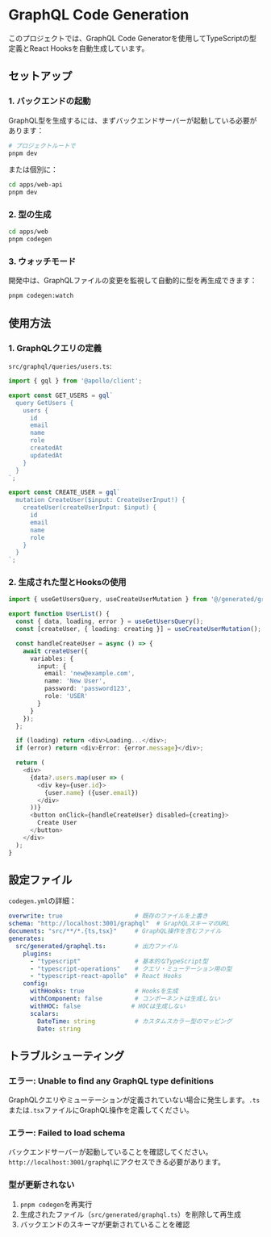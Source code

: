 # GraphQL Code Generation

このプロジェクトでは、GraphQL Code Generatorを使用してTypeScriptの型定義とReact Hooksを自動生成しています。

## セットアップ

### 1. バックエンドの起動

GraphQL型を生成するには、まずバックエンドサーバーが起動している必要があります：

```bash
# プロジェクトルートで
pnpm dev
```

または個別に：

```bash
cd apps/web-api
pnpm dev
```

### 2. 型の生成

```bash
cd apps/web
pnpm codegen
```

### 3. ウォッチモード

開発中は、GraphQLファイルの変更を監視して自動的に型を再生成できます：

```bash
pnpm codegen:watch
```

## 使用方法

### 1. GraphQLクエリの定義

`src/graphql/queries/users.ts`:
```typescript
import { gql } from '@apollo/client';

export const GET_USERS = gql`
  query GetUsers {
    users {
      id
      email
      name
      role
      createdAt
      updatedAt
    }
  }
`;

export const CREATE_USER = gql`
  mutation CreateUser($input: CreateUserInput!) {
    createUser(createUserInput: $input) {
      id
      email
      name
      role
    }
  }
`;
```

### 2. 生成された型とHooksの使用

```typescript
import { useGetUsersQuery, useCreateUserMutation } from '@/generated/graphql';

export function UserList() {
  const { data, loading, error } = useGetUsersQuery();
  const [createUser, { loading: creating }] = useCreateUserMutation();

  const handleCreateUser = async () => {
    await createUser({
      variables: {
        input: {
          email: 'new@example.com',
          name: 'New User',
          password: 'password123',
          role: 'USER'
        }
      }
    });
  };

  if (loading) return <div>Loading...</div>;
  if (error) return <div>Error: {error.message}</div>;

  return (
    <div>
      {data?.users.map(user => (
        <div key={user.id}>
          {user.name} ({user.email})
        </div>
      ))}
      <button onClick={handleCreateUser} disabled={creating}>
        Create User
      </button>
    </div>
  );
}
```

## 設定ファイル

`codegen.yml`の詳細：

```yaml
overwrite: true                    # 既存のファイルを上書き
schema: "http://localhost:3001/graphql"  # GraphQLスキーマのURL
documents: "src/**/*.{ts,tsx}"     # GraphQL操作を含むファイル
generates:
  src/generated/graphql.ts:        # 出力ファイル
    plugins:
      - "typescript"               # 基本的なTypeScript型
      - "typescript-operations"    # クエリ・ミューテーション用の型
      - "typescript-react-apollo"  # React Hooks
    config:
      withHooks: true              # Hooksを生成
      withComponent: false         # コンポーネントは生成しない
      withHOC: false              # HOCは生成しない
      scalars:
        DateTime: string           # カスタムスカラー型のマッピング
        Date: string
```

## トラブルシューティング

### エラー: Unable to find any GraphQL type definitions

GraphQLクエリやミューテーションが定義されていない場合に発生します。`.ts`または`.tsx`ファイルにGraphQL操作を定義してください。

### エラー: Failed to load schema

バックエンドサーバーが起動していることを確認してください。`http://localhost:3001/graphql`にアクセスできる必要があります。

### 型が更新されない

1. `pnpm codegen`を再実行
2. 生成されたファイル（`src/generated/graphql.ts`）を削除して再生成
3. バックエンドのスキーマが更新されていることを確認